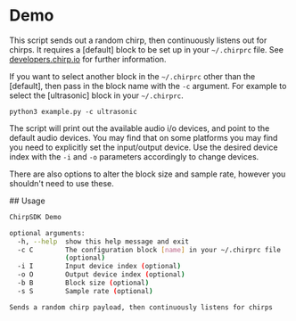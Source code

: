 # Demo

This script sends out a random chirp, then continuously listens out for chirps.
It requires a [default] block to be set up in your `~/.chirprc` file. See
[developers.chirp.io](https://developers.chirp.io) for further information.

If you want to select another block in the `~/.chirprc` other than the [default],
then pass in the block name with the `-c` argument. For example to select the
[ultrasonic] block in your `~/.chirprc`.

    python3 example.py -c ultrasonic

The script will print out the available audio i/o devices, and point to the
default audio devices. You may find that on some platforms you may find you need to
explicitly set the input/output device. Use the desired device index with the
`-i` and `-o` parameters accordingly to change devices.

There are also options to alter the block size and sample rate, however you
shouldn't need to use these.


## Usage

```bash
ChirpSDK Demo

optional arguments:
  -h, --help  show this help message and exit
  -c C        The configuration block [name] in your ~/.chirprc file
              (optional)
  -i I        Input device index (optional)
  -o O        Output device index (optional)
  -b B        Block size (optional)
  -s S        Sample rate (optional)

Sends a random chirp payload, then continuously listens for chirps
```

